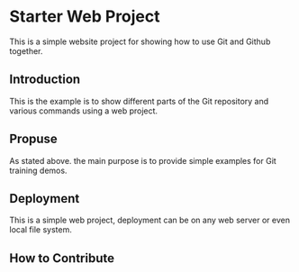 # Starter Web Project

This is a simple website project for showing how to use Git and Github together.

## Introduction

This is the example is to show different parts of the Git repository and various commands using a web project.

## Propuse

As stated above. the main purpose is to provide simple examples for Git training demos.

## Deployment 

This is a simple web project, deployment can be on any web server or even local file system.

## How to Contribute
